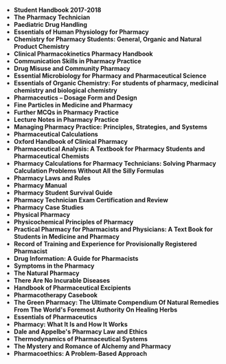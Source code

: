 <ul>
                                <li><b><a target="_blank" href="https://github.com/manjunath5496/Archaeology-Books/blob/master/arche(1).pdf" style="text-decoration:none;">Student Handbook 2017-2018 </a></b></li>
                                <li><b><a target="_blank" href="https://github.com/manjunath5496/Archaeology-Books/blob/master/arche(2).pdf" style="text-decoration:none;">The Pharmacy Technician</a></b></li>
                                <li><b><a target="_blank" href="https://github.com/manjunath5496/Archaeology-Books/blob/master/arche(3).pdf" style="text-decoration:none;">Paediatric Drug Handling</a></b></li>
                               
<li><b><a target="_blank" href="https://github.com/manjunath5496/Archaeology-Books/blob/master/arche(4).pdf" style="text-decoration:none;">Essentials of Human Physiology for Pharmacy</a></b></li>
                                <li><b><a target="_blank" href="https://github.com/manjunath5496/Archaeology-Books/blob/master/arche(5).pdf" style="text-decoration:none;">Chemistry for Pharmacy Students:
General, Organic and Natural Product Chemistry</a></b></li>
                                
 <li><b><a target="_blank" href="https://github.com/manjunath5496/Archaeology-Books/blob/master/arche(6).pdf" style="text-decoration:none;">Clinical Pharmacokinetics Pharmacy Handbook</a></b></li>
                          
<li><b><a target="_blank" href="https://github.com/manjunath5496/Archaeology-Books/blob/master/arche(7).pdf" style="text-decoration:none;">Communication Skills in Pharmacy Practice
</a></b></li>
                                <li><b><a target="_blank" href="https://github.com/manjunath5496/Archaeology-Books/blob/master/arche(8).pdf" style="text-decoration:none;">Drug Misuse and Community
Pharmacy</a></b></li>
                                <li><b><a target="_blank" href="https://github.com/manjunath5496/Archaeology-Books/blob/master/arche(9).pdf" style="text-decoration:none;">Essential Microbiology for Pharmacy and Pharmaceutical Science</a></b></li>
                                
<li><b><a target="_blank" href="https://github.com/manjunath5496/Archaeology-Books/blob/master/arche(10).pdf" style="text-decoration:none;">Essentials of Organic Chemistry: For students of pharmacy, medicinal chemistry and biological chemistry</a></b></li>  
        
<li><b><a target="_blank" href="https://github.com/manjunath5496/Archaeology-Books/blob/master/arche(11).pdf" style="text-decoration:none;">Pharmaceutics – Dosage Form and Design</a></b></li>
                                <li><b><a target="_blank" href="https://github.com/manjunath5496/Archaeology-Books/blob/master/arche(12).pdf" style="text-decoration:none;">Fine Particles in Medicine and Pharmacy </a></b></li>
 <li><b><a target="_blank" href="https://github.com/manjunath5496/Archaeology-Books/blob/master/arche(13).pdf" style="text-decoration:none;">Further MCQs in Pharmacy Practice</a></b></li> 
 
  <li><b><a target="_blank" href="https://github.com/manjunath5496/Archaeology-Books/blob/master/arche(14).pdf" style="text-decoration:none;">Lecture Notes in Pharmacy Practice</a></b></li> 
 
 <li><b><a target="_blank" href="https://github.com/manjunath5496/Archaeology-Books/blob/master/arche(15).pdf" style="text-decoration:none;">Managing Pharmacy Practice: Principles, Strategies, and Systems</a></b></li>
                                <li><b><a target="_blank" href="https://github.com/manjunath5496/Archaeology-Books/blob/master/arche(16).pdf" style="text-decoration:none;">Pharmaceutical Calculations</a></b></li>
                               
<li><b><a target="_blank" href="https://github.com/manjunath5496/Archaeology-Books/blob/master/arche(17).pdf" style="text-decoration:none;">Oxford Handbook of Clinical Pharmacy</a></b></li>
                                <li><b><a target="_blank" href="https://github.com/manjunath5496/Archaeology-Books/blob/master/arche(18).pdf" style="text-decoration:none;">Pharmaceutical Analysis: A Textbook for Pharmacy Students and Pharmaceutical Chemists </a></b></li>
                                
 <li><b><a target="_blank" href="https://github.com/manjunath5496/Archaeology-Books/blob/master/arche(19).pdf" style="text-decoration:none;"> Pharmacy Calculations for Pharmacy Technicians: Solving Pharmacy Calculation Problems Without All the Silly Formulas </a></b></li>
                          
<li><b><a target="_blank" href="https://github.com/manjunath5496/Archaeology-Books/blob/master/arche(20).pdf" style="text-decoration:none;">Pharmacy Laws and Rules </a></b></li>

<li><b><a target="_blank" href="https://github.com/manjunath5496/Archaeology-Books/blob/master/arche(21).pdf" style="text-decoration:none;">Pharmacy Manual </a></b></li>

<li><b><a target="_blank" href="https://github.com/manjunath5496/Archaeology-Books/blob/master/arche(22).pdf" style="text-decoration:none;">Pharmacy Student Survival Guide</a></b></li>
                                <li><b><a target="_blank" href="https://github.com/manjunath5496/Archaeology-Books/blob/master/arche(23).rar" style="text-decoration:none;">Pharmacy Technician Exam Certification and Review</a></b></li>
                               
<li><b><a target="_blank" href="https://github.com/manjunath5496/Archaeology-Books/blob/master/arche(24).pdf" style="text-decoration:none;">Pharmacy Case Studies</a></b></li>
                                <li><b><a target="_blank" href="https://github.com/manjunath5496/Archaeology-Books/blob/master/arche(25).pdf" style="text-decoration:none;">Physical Pharmacy</a></b></li>
                                
 <li><b><a target="_blank" href="https://github.com/manjunath5496/Archaeology-Books/blob/master/arche(26).rar" style="text-decoration:none;">Physicochemical Principles of Pharmacy</a></b></li>
                          
<li><b><a target="_blank" href="https://github.com/manjunath5496/Archaeology-Books/blob/master/arche(27).pdf" style="text-decoration:none;">Practical Pharmacy for Pharmacists and Physicians: A Text Book for Students in Medicine and Pharmacy</a></b></li>

<li><b><a target="_blank" href="https://github.com/manjunath5496/Archaeology-Books/blob/master/arche(28).pdf" style="text-decoration:none;">Record of Training and Experience for Provisionally Registered Pharmacist</a></b></li>

<li><b><a target="_blank" href="https://github.com/manjunath5496/Archaeology-Books/blob/master/arche(29).pdf" style="text-decoration:none;">Drug Information: A Guide for Pharmacists</a></b></li>
                                <li><b><a target="_blank" href="https://github.com/manjunath5496/Archaeology-Books/blob/master/arche(30).pdf" style="text-decoration:none;">Symptoms in the Pharmacy</a></b></li>
                               
<li><b><a target="_blank" href="https://github.com/manjunath5496/Archaeology-Books/blob/master/arche(31).pdf" style="text-decoration:none;">The Natural Pharmacy</a></b></li>
                                <li><b><a target="_blank" href="https://github.com/manjunath5496/Archaeology-Books/blob/master/arche(32).pdf" style="text-decoration:none;">There Are No Incurable Diseases</a></b></li>
                                <li><b><a target="_blank" href="https://github.com/manjunath5496/Archaeology-Books/blob/master/arche(33).rar" style="text-decoration:none;">Handbook of Pharmaceutical Excipients</a></b></li>
     <li><b><a target="_blank" href="https://github.com/manjunath5496/Archaeology-Books/blob/master/arche(34).pdf" style="text-decoration:none;">Pharmacotherapy Casebook</a></b></li>
                              
<li><b><a target="_blank" href="https://github.com/manjunath5496/Archaeology-Books/blob/master/arche(35).pdf" style="text-decoration:none;">The Green Pharmacy: The Ultimate Compendium Of Natural Remedies From The World's Foremost Authority On Healing Herbs</a></b></li>

<li><b><a target="_blank" href="https://github.com/manjunath5496/Archaeology-Books/blob/master/arche(36).pdf" style="text-decoration:none;">Essentials of Pharmaceutics</a></b></li>
                                <li><b><a target="_blank" href="https://github.com/manjunath5496/Archaeology-Books/blob/master/arche(37).pdf" style="text-decoration:none;">Pharmacy: What It Is and How It Works</a></b></li>
   <li><b><a target="_blank" href="https://github.com/manjunath5496/Archaeology-Books/blob/master/arche(38).pdf" style="text-decoration:none;">Dale and Appelbe's Pharmacy Law and Ethics</a></b></li>
     <li><b><a target="_blank" href="https://github.com/manjunath5496/Archaeology-Books/blob/master/arche(39).pdf" style="text-decoration:none;">Thermodynamics of Pharmaceutical Systems</a></b></li>
                              
<li><b><a target="_blank" href="https://github.com/manjunath5496/Archaeology-Books/blob/master/arche(40).pdf" style="text-decoration:none;">The Mystery and Romance of Alchemy and Pharmacy</a></b></li>


  <li><b><a target="_blank" href="https://github.com/manjunath5496/Archaeology-Books/blob/master/arche(41).pdf" style="text-decoration:none;">Pharmacoethics: A Problem-Based Approach</a></b></li>
                              












                                                             
</ul>
